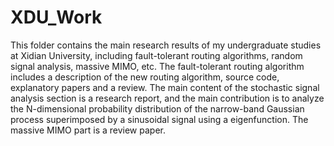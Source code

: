 # XDU_Work
This folder contains the main research results of my undergraduate studies at Xidian University, including fault-tolerant routing algorithms, random signal analysis, massive MIMO, etc. The fault-tolerant routing algorithm includes a description of the new routing algorithm, source code, explanatory papers and a review. The main content of the stochastic signal analysis section is a research report, and the main contribution is to analyze the N-dimensional probability distribution of the narrow-band Gaussian process superimposed by a sinusoidal signal using a eigenfunction. The massive MIMO part is a review paper.
